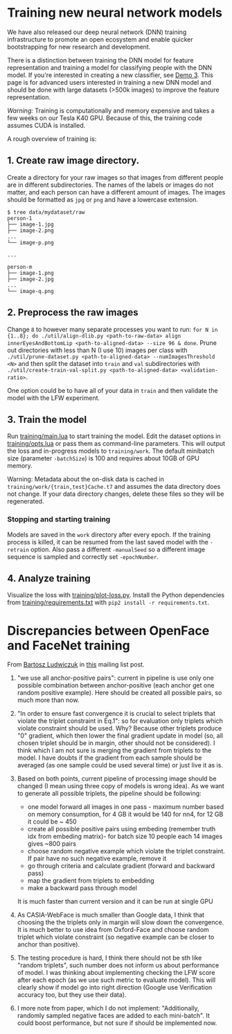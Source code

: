 # Training new neural network models

We have also released our deep neural network (DNN)
training infrastructure to promote an open ecosystem and enable quicker
bootstrapping for new research and development.

There is a distinction between training the DNN model for feature representation
and training a model for classifying people with the DNN model.
If you're interested in creating a new classifier,
see [Demo 3](http://cmusatyalab.github.io/openface/demo-3-classifier/).
This page is for advanced users interested in training a new DNN model
and should be done with large datasets (>500k images) to improve the
feature representation.

*Warning:* Training is computationally and memory expensive and takes a
few weeks on our Tesla K40 GPU.
Because of this, the training code assumes CUDA is installed.

A rough overview of training is:

## 1. Create raw image directory.
Create a directory for your raw images so that images from different
people are in different subdirectories. The names of the labels or
images do not matter, and each person can have a different amount of images.
The images should be formatted as `jpg` or `png` and have
a lowercase extension.

```
$ tree data/mydataset/raw
person-1
├── image-1.jpg
├── image-2.png
...
└── image-p.png

...

person-m
├── image-1.png
├── image-2.jpg
...
└── image-q.png
```


## 2. Preprocess the raw images
Change `8` to however many
separate processes you want to run:
`for N in {1..8}; do ./util/align-dlib.py <path-to-raw-data> align innerEyesAndBottomLip <path-to-aligned-data> --size 96 & done`.
Prune out directories with less than N (I use 10) images
per class with `./util/prune-dataset.py <path-to-aligned-data> --numImagesThreshold <N>` and
then split the dataset into `train` and `val` subdirectories
with `./util/create-train-val-split.py <path-to-aligned-data> <validation-ratio>`.

One option could be to have all of your data in `train` and
then validate the model with the LFW experiment.

## 3. Train the model
Run [training/main.lua](https://github.com/cmusatyalab/openface/blob/master/training/main.lua) to start training the model.
Edit the dataset options in [training/opts.lua](https://github.com/cmusatyalab/openface/blob/master/training/opts.lua) or
pass them as command-line parameters.
This will output the loss and in-progress models to `training/work`.
The default minibatch size (parameter `-batchSize`) is 100 and requires
about 10GB of GPU memory.

Warning: Metadata about the on-disk data is cached in
`training/work/{train,test}Cache.t7` and assumes
the data directory does not change.
If your data directory changes, delete these
files so they will be regenerated.

### Stopping and starting training
Models are saved in the `work` directory after every epoch.
If the training process is killed, it can be resumed from
the last saved model with the `-retrain` option.
Also pass a different `-manualSeed` so a different image
sequence is sampled and correctly set `-epochNumber`.

## 4. Analyze training
Visualize the loss with [training/plot-loss.py](https://github.com/cmusatyalab/openface/blob/master/training/plot-loss.py).
Install the Python dependencies from
[training/requirements.txt](https://github.com/cmusatyalab/openface/blob/master/training/requirements.txt)
with `pip2 install -r requirements.txt`.


# Discrepancies between OpenFace and FaceNet training

From [Bartosz Ludwiczuk](https://github.com/melgor) in
[this](https://groups.google.com/d/msg/cmu-openface/dcPh883T1rk/5m53axGzAwAJ)
mailing list post.

1. "we use all anchor-positive pairs": current in pipeline is use only one
possible combination between anchor-positive (each anchor get one random
positive example). Here should be created all possible pairs, so much more
than now.

2. "In order to ensure fast convergence it is crucial to select triplets
that violate the triplet constraint in Eq.1": so for evaluation only
triplets which violate constraint should be used. Why? Because other
triplets produce "0" gradient, which then lower the final gradient update
in model (so, all chosen triplet should be in margin, other should not be
considered). I think which I am not sure is merging the gradient from
triplets to the model. I have doubts if the gradient from each sample
should be averaged (as one sample could be used several time) or just live
it as is.

3. Based on both points, current pipeline of processing image should be
  changed (I mean using three copy of models is wrong idea). As we want to
  generate all possible triplets, the pipeline should be following:

    - one model forward all images in one pass - maximum number based on
    memory consumption, for 4 GB it would be 140 for nn4, for 12 GB it could be
    ~ 450
    - create all possible positive pairs using embeding (remember truth idx
    from embeding matrix)- for batch size 10 people each 14 images gives ~800
    pairs
    - choose random negative example which violate the triplet constraint.
    If pair have no such negative example, remove it
    - go through criteria and calculate gradient (forward and backward pass)
    - map the gradient from triplets to embedding
    - make a backward pass through model

    It is much faster than current version and it can be run at single GPU

4. As CASIA-WebFace is much smaller than Google data, I think that choosing
the the triplets only in margin will slow down the convergence. It is much
better to use idea from Oxford-Face and choose random triplet which violate
constraint (so negative example can be closer to anchor than positive).

5. The testing procedure is hard, I think there should not be sth like
"random triplets", such number does not inform us about performance of
model. I was thinking about implementing checking the LFW score after each
epoch (as we use such metric to evaluate model). This will clearly show if
model go into right direction (Google use Verification accuracy too, but
they use their data).

6. I more note from paper, which I do not implement: "Additionally,
randomly sampled negative faces are added to each mini-batch". It could
boost performance, but not sure if should be implemented now.
